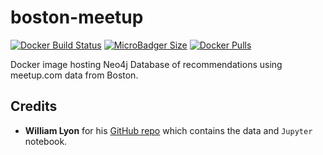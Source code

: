 # boston-meetup
[![Docker Build Status](https://img.shields.io/docker/cloud/build/syedhassaanahmed/neo4j-boston-meetup.svg?logo=docker)](https://hub.docker.com/r/syedhassaanahmed/neo4j-boston-meetup/builds/) [![MicroBadger Size](https://img.shields.io/microbadger/image-size/syedhassaanahmed/neo4j-boston-meetup.svg?logo=docker)](https://hub.docker.com/r/syedhassaanahmed/neo4j-boston-meetup/tags/) [![Docker Pulls](https://img.shields.io/docker/pulls/syedhassaanahmed/neo4j-boston-meetup.svg?logo=docker)](https://hub.docker.com/r/syedhassaanahmed/neo4j-boston-meetup/)

Docker image hosting Neo4j Database of recommendations using meetup.com data from Boston.

## Credits
- **William Lyon** for his [GitHub repo](https://github.com/johnymontana/harvard-bar) which contains the data and `Jupyter` notebook.